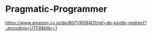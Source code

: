 # Pragmatic-Programmer

https://www.amazon.co.jp/dp/B07VRS84D1/ref=dp-kindle-redirect?_encoding=UTF8&btkr=1
